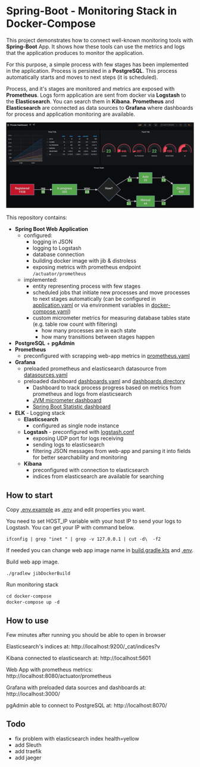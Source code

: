 # Spring-Boot - Monitoring Stack in Docker-Compose

This project demonstrates how to connect well-known monitoring tools with **Spring-Boot** App. 
It shows how these tools can use the metrics and logs that the application produces to monitor the application.

For this purpose, a simple process with few stages has been implemented in the application. Process is persisted in a **PostgreSQL**.
This process automatically starts and moves to next steps (it is scheduled).

Process, and it's stages are monitored and metrics are exposed with **Prometheus**. 
Logs form application are sent from docker via **Logstash** to the **Elasticsearch**. You can search them in **Kibana**.
**Prometheus** and **Elasticsearch** are connected as data sources to **Grafana** where dashboards for process and application monitoring are available.

![Process dashboard](./docs/process-dashboard.png)

This repository contains:

- **Spring Boot Web Application**
    - configured:
        - logging in JSON
        - logging to Logstash
        - database connection 
        - building docker image with jib & distroless
        - exposing metrics with prometheus endpoint `/actuator/prometheus`
    - implemented:
        - entity representing process with few stages
        - scheduled jobs that initiate new processes and move processes to next stages automatically (can be configured in [application.yaml](src/main/resources/application.yaml) or via environment variables in [docker-compose.yaml](docker-compose/docker-compose.yaml))
        - custom micrometer metrics for measuring database tables state (e.g. table row count with filtering)
            - how many processes are in each state
            - how many transitions between stages happen
- **PostgreSQL** + **pgAdmin**
- **Prometheus**
    - preconfigured with scrapping web-app metrics in [prometheus.yaml](docker-compose/prometheus/prometheus.yaml)
- **Grafana**
    - preloaded prometheus and elasticsearch datasource from [datasources.yaml](docker-compose/grafana/datasources.yaml)
    - preloaded dashboard [dashboards.yaml](docker-compose/grafana/dashboards.yaml) and [dashboards directory](docker-compose/grafana/dashboards)
        - Dashboard to track process progress based on metrics from prometheus and logs from elasticsearch
        - [JVM micrometer dashboard](https://grafana.com/grafana/dashboards/4701)
        - [Spring Boot Statistic dashboard](https://grafana.com/grafana/dashboards/67560)
- **ELK** - Logging stack
    - **Elasticsearch**
        - configured as single node instance
    - **Logstash** - preconfigured with [logstash.conf](docker-compose/logstash/pipeline/logstash.conf)
        - exposing UDP port for logs receiving
        - sending logs to elasticsearch
        - filtering JSON messages from web-app and parsing it into fields for better searchability and monitoring
    - **Kibana**
        - preconfigured with connection to elasticsearch
        - indices from elasticsearch are available for searching
    
    

## How to start

Copy [.env.example](docker-compose/.env.example) as [.env](docker-compose/.env) and edit properties you want. 

You need to set HOST_IP variable with your host IP to send your logs to Logstash. You can get your IP with command below.

```shell
ifconfig | grep "inet " | grep -v 127.0.0.1 | cut -d\  -f2
```

If needed you can change web app image name in [build.gradle.kts](build.gradle.kts) and [.env](docker-compose/.env).

Build web app image.

```shell
./gradlew jibDockerBuild
```

Run monitoring stack

```shell
cd docker-compose
docker-compose up -d
```

## How to use

Few minutes after running you should be able to open in browser

Elasticsearch's indices at: http://localhost:9200/_cat/indices?v

Kibana connected to elasticsearch at: http://localhost:5601

Web App with prometheus metrics: http://localhost:8080/actuator/prometheus

Grafana with preloaded data sources and dashboards at: http://localhost:3000/

pgAdmin able to connect to PostgreSQL at: http://localhost:8070/

## Todo

- fix problem with elasticsearch index health=yellow
- add Sleuth
- add traefik
- add jaeger
